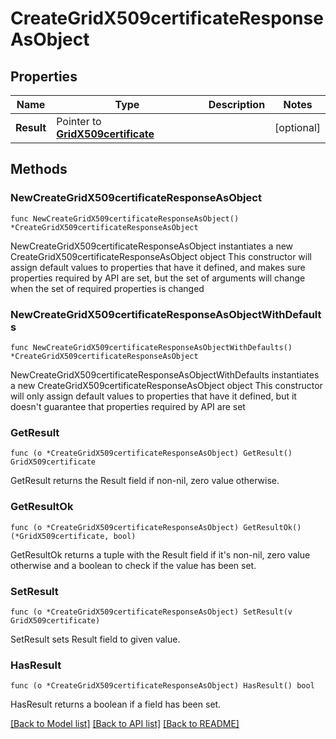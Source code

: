 # CreateGridX509certificateResponseAsObject

## Properties

Name | Type | Description | Notes
------------ | ------------- | ------------- | -------------
**Result** | Pointer to [**GridX509certificate**](GridX509certificate.md) |  | [optional] 

## Methods

### NewCreateGridX509certificateResponseAsObject

`func NewCreateGridX509certificateResponseAsObject() *CreateGridX509certificateResponseAsObject`

NewCreateGridX509certificateResponseAsObject instantiates a new CreateGridX509certificateResponseAsObject object
This constructor will assign default values to properties that have it defined,
and makes sure properties required by API are set, but the set of arguments
will change when the set of required properties is changed

### NewCreateGridX509certificateResponseAsObjectWithDefaults

`func NewCreateGridX509certificateResponseAsObjectWithDefaults() *CreateGridX509certificateResponseAsObject`

NewCreateGridX509certificateResponseAsObjectWithDefaults instantiates a new CreateGridX509certificateResponseAsObject object
This constructor will only assign default values to properties that have it defined,
but it doesn't guarantee that properties required by API are set

### GetResult

`func (o *CreateGridX509certificateResponseAsObject) GetResult() GridX509certificate`

GetResult returns the Result field if non-nil, zero value otherwise.

### GetResultOk

`func (o *CreateGridX509certificateResponseAsObject) GetResultOk() (*GridX509certificate, bool)`

GetResultOk returns a tuple with the Result field if it's non-nil, zero value otherwise
and a boolean to check if the value has been set.

### SetResult

`func (o *CreateGridX509certificateResponseAsObject) SetResult(v GridX509certificate)`

SetResult sets Result field to given value.

### HasResult

`func (o *CreateGridX509certificateResponseAsObject) HasResult() bool`

HasResult returns a boolean if a field has been set.


[[Back to Model list]](../README.md#documentation-for-models) [[Back to API list]](../README.md#documentation-for-api-endpoints) [[Back to README]](../README.md)


